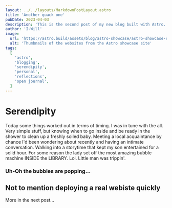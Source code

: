 ```yaml
---
layout: ../../layouts/MarkdownPostLayout.astro
title: 'Another quack one'
pubDate: 2023-04-03
description: 'This is the second post of my new blog built with Astro.'
author: 'I-Will'
image:
  url: 'https://astro.build/assets/blog/astro-showcase/astro-showcase-screenshot.jpeg'
  alt: 'Thumbnails of the websites from the Astro showcase site'
tags:
  [
    'astro',
    'blogging',
    'serendipity',
    'personal',
    'reflections',
    'open journal',
  ]
---
```


# Serendipity

Today some things worked out in terms of timing. I was in tune with the all. Very simple stuff, but knowing when to go inside and be ready in the shower to clean up a freshly soiled baby. Meeting a local acquaintance by chance I'd been wondering about recently and having an intimate conversation. Walking into a storytime that kept my son entertained for a solid hour. For some reason the lady set off the most amazing bubble machine INSIDE the LIBRARY. Lol. Little man was trippin'.

### Uh-Oh the bubbles are popping...

## Not to mention deploying a real webiste quickly

More in the next post...
